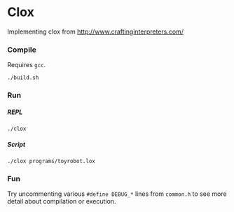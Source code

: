 # Clox
Implementing clox from http://www.craftinginterpreters.com/

### Compile
Requires `gcc`.
```
./build.sh
```

### Run
##### REPL
```
./clox
```

##### Script
```
./clox programs/toyrobot.lox
```

### Fun
Try uncommenting various `#define DEBUG_*` lines from `common.h` to see more detail about compilation or execution.
